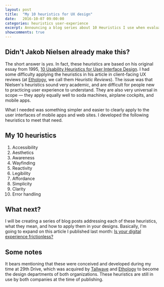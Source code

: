 ```yaml
---
layout: post
title:  "My 10 heuristics for UX design"
date:   2016-10-07 09:00:00
categories: heuristics user-experience
excerpt: Announcing a blog series about 10 Heuristics I use when evaluating UX designs
showcomments: true
---
```


## Didn't Jakob Nielsen already make this?

The short answer is *yes*. In fact, these heuristics are based on his original essay from 1995, [10 Usability Heuristics for User Interface Design](https://www.nngroup.com/articles/ten-usability-heuristics/). I had some difficulty applying the heuristics in his article in client-facing UX reviews (at [Ethology](http://www.ethology.com), we call them _Heuristic Reviews_). The issue was that Nielsen's heuristics sound very academic, and are difficult for people new to practicing user experience to understand. They are also very universal in scope &mdash; they apply equally well to soda machines, airplane cockpits, and mobile apps.

What I needed was something simpler and easier to clearly apply to the user interfaces of mobile apps and web sites. I developed the following heuristics to meet that need.

## My 10 heuristics

1. Accessibility
2. Aesthetics
3. Awareness
4. Wayfinding
5. Reactivity
6. Legibility
7. Affordance
8. Simplicity
9. Clarity
10. Error handling

## What next?

I will be creating a series of blog posts addressing each of these heuristics, what they mean, and how to apply them in your designs. Basically, I'm going to expand on this article I published last month: [Is your digital experience frictionless?](http://www.ethology.com/blog/digital-experience-frictionless/)

## Some notes

It bears mentioning that these were conceived and developed during my time at 29th Drive, which was acquired by [Tallwave](https://www.tallwave.com) and [Ethology](http://www.ethlogy.com) to become the design departments of both organizations. These heuristics are still in use by both companies at the time of publishing.
